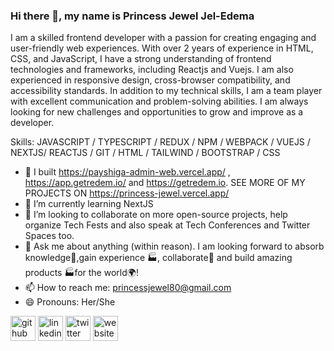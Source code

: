 



### Hi there 👋, my name is Princess Jewel Jel-Edema
<!-- #### I am a Front-End Web Developer -->
<!-- ![I am a Front-End Web Developer](https://res.cloudinary.com/dpqxraalv/image/upload/v1641733739/princess_nzitjk.jpg) -->

 I am a skilled frontend developer with a passion for creating engaging and user-friendly web experiences. With over 2 years of experience in HTML, CSS, and JavaScript, I have a strong understanding of frontend technologies and frameworks, including Reactjs and Vuejs. I am also experienced in responsive design, cross-browser compatibility, and accessibility standards. In addition to my technical skills, I am a team player with excellent communication and problem-solving abilities. I am always looking for new challenges and opportunities to grow and improve as a developer.

Skills: JAVASCRIPT / TYPESCRIPT / REDUX / NPM / WEBPACK / VUEJS / NEXTJS/ REACTJS / GIT / HTML / TAILWIND / BOOTSTRAP / CSS 

- 🔭 I built https://payshiga-admin-web.vercel.app/ , https://app.getredem.io/ and https://getredem.io. SEE MORE OF MY PROJECTS ON https://princess-jewel.vercel.app/
- 🌱 I’m currently learning NextJS 
- 👯 I’m looking to collaborate on more open-source projects, help organize Tech Fests and also speak at Tech Conferences and Twitter Spaces too.
- 💬 Ask me about anything (within reason). I am looking forward to absorb knowledge🧠,gain experience 🏭, collaborate🤝 and build amazing products 🏭for the world🌍! 
- 📫 How to reach me: princessjewel80@gmail.com 
- 😄 Pronouns: Her/She 


[<img src='https://cdn.jsdelivr.net/npm/simple-icons@3.0.1/icons/github.svg' alt='github' height='40'>](https://github.com/Princess-Jewel)  [<img src='https://cdn.jsdelivr.net/npm/simple-icons@3.0.1/icons/linkedin.svg' alt='linkedin' height='40'>](https://linkedin.com/in/princess-jewel-jel-edema/)  [<img src='https://cdn.jsdelivr.net/npm/simple-icons@3.0.1/icons/twitter.svg' alt='twitter' height='40'>](https://twitter.com/thatebonychic)  [<img src='https://cdn.jsdelivr.net/npm/simple-icons@3.0.1/icons/icloud.svg' alt='website' height='40'>](https://princess-jewel.vercel.app)  

